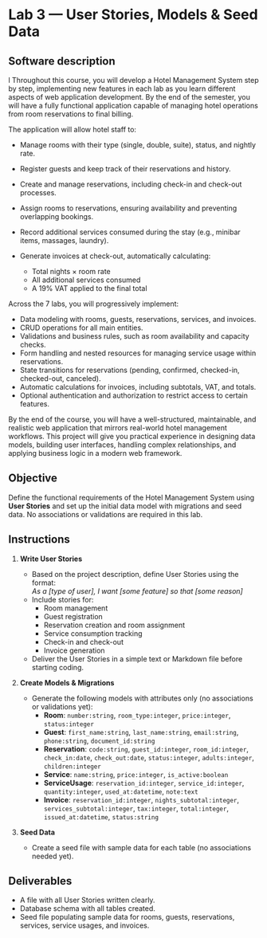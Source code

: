 # Lab 3 — User Stories, Models & Seed Data

## Software description
l
Throughout this course, you will develop a Hotel Management System step by step, implementing new features in each lab as you learn different aspects of web application development. By the end of the semester, you will have a fully functional application capable of managing hotel operations from room reservations to final billing.

The application will allow hotel staff to:

- Manage rooms with their type (single, double, suite), status, and nightly rate.
- Register guests and keep track of their reservations and history.
- Create and manage reservations, including check-in and check-out processes.
- Assign rooms to reservations, ensuring availability and preventing overlapping bookings.
- Record additional services consumed during the stay (e.g., minibar items, massages, laundry).
- Generate invoices at check-out, automatically calculating:

  - Total nights × room rate
  - All additional services consumed
  - A 19% VAT applied to the final total

Across the 7 labs, you will progressively implement:

- Data modeling with rooms, guests, reservations, services, and invoices.
- CRUD operations for all main entities.
- Validations and business rules, such as room availability and capacity checks.
- Form handling and nested resources for managing service usage within reservations.
- State transitions for reservations (pending, confirmed, checked-in, checked-out, canceled).
- Automatic calculations for invoices, including subtotals, VAT, and totals.
- Optional authentication and authorization to restrict access to certain features.

By the end of the course, you will have a well-structured, maintainable, and realistic web application that mirrors real-world hotel management workflows. This project will give you practical experience in designing data models, building user interfaces, handling complex relationships, and applying business logic in a modern web framework.

## Objective
Define the functional requirements of the Hotel Management System using **User Stories** and set up the initial data model with migrations and seed data. No associations or validations are required in this lab.

## Instructions
1. **Write User Stories**
   - Based on the project description, define User Stories using the format:  
     *As a [type of user], I want [some feature] so that [some reason]*
   - Include stories for:
     - Room management
     - Guest registration
     - Reservation creation and room assignment
     - Service consumption tracking
     - Check-in and check-out
     - Invoice generation
   - Deliver the User Stories in a simple text or Markdown file before starting coding.

2. **Create Models & Migrations**
   - Generate the following models with attributes only (no associations or validations yet):
     - **Room**: `number:string`, `room_type:integer`, `price:integer`, `status:integer`
     - **Guest**: `first_name:string`, `last_name:string`, `email:string`, `phone:string`, `document_id:string`
     - **Reservation**: `code:string`, `guest_id:integer`, `room_id:integer`, `check_in:date`, `check_out:date`, `status:integer`, `adults:integer`, `children:integer`
     - **Service**: `name:string`, `price:integer`, `is_active:boolean`
     - **ServiceUsage**: `reservation_id:integer`, `service_id:integer`, `quantity:integer`, `used_at:datetime`, `note:text`
     - **Invoice**: `reservation_id:integer`, `nights_subtotal:integer`, `services_subtotal:integer`, `tax:integer`, `total:integer`, `issued_at:datetime`, `status:string`

3. **Seed Data**
   - Create a seed file with sample data for each table (no associations needed yet).

## Deliverables
- A file with all User Stories written clearly.
- Database schema with all tables created.
- Seed file populating sample data for rooms, guests, reservations, services, service usages, and invoices.


